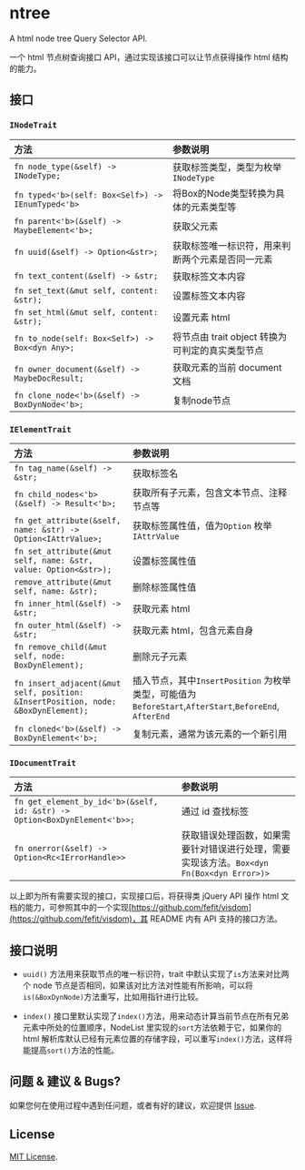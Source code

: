 # ntree

A html node tree Query Selector API.

一个 html 节点树查询接口 API，通过实现该接口可以让节点获得操作 html 结构的能力。

## 接口

### `INodeTrait`

| 方法                                                                           | 参数说明                                                                                              |
| :----------------------------------------------------------------------------- | :---------------------------------------------------------------------------------------------------- |
| `fn node_type(&self) -> INodeType;`                                            | 获取标签类型，类型为枚举 `INodeType`                                                                  |
| `fn typed<'b>(self: Box<Self>) -> IEnumTyped<'b>`                                            | 将Box的Node类型转换为具体的元素类型等   |
| `fn parent<'b>(&self) -> MaybeElement<'b>;`                                     | 获取父元素                                                                                            |
| `fn uuid(&self) -> Option<&str>;`                                              | 获取标签唯一标识符，用来判断两个元素是否同一元素                                                      |
| `fn text_content(&self) -> &str;`                                              | 获取标签文本内容                                                                                      |
| `fn set_text(&mut self, content: &str);`                                       | 设置标签文本内容                                                                                      |
| `fn set_html(&mut self, content: &str);`                                       | 设置元素 html                                                                                         |
| `fn to_node(self: Box<Self>) -> Box<dyn Any>;`                                 | 将节点由 trait object 转换为可判定的真实类型节点                                                      |
| `fn owner_document(&self) -> MaybeDocResult;`                                  | 获取元素的当前 document 文档                                                                          |
| `fn clone_node<'b>(&self) -> BoxDynNode<'b>;`                                      | 复制node节点                                                                    |

### `IElementTrait`
| 方法                                                                           | 参数说明                                                                                              |
| :----------------------------------------------------------------------------- | :---------------------------------------------------------------------------------------------------- |
| `fn tag_name(&self) -> &str;`                                                  | 获取标签名                                                                                            |
| `fn child_nodes<'b>(&self) -> Result<'b>;`                                     | 获取所有子元素，包含文本节点、注释节点等                                                              |
| `fn get_attribute(&self, name: &str) -> Option<IAttrValue>;`                   | 获取标签属性值，值为`Option` 枚举 `IAttrValue`                                                        |
| `fn set_attribute(&mut self, name: &str, value: Option<&str>);`                | 设置标签属性值                                                                                        |
| `remove_attribute(&mut self, name: &str);`                                     | 删除标签属性值                                                                                        |
| `fn inner_html(&self) -> &str;`                                                | 获取元素 html                                                                                         |
| `fn outer_html(&self) -> &str;`                                                | 获取元素 html，包含元素自身                                                                           |
| `fn remove_child(&mut self, node: BoxDynElement);`                                | 删除元子元素                                                                                          |
| `fn insert_adjacent(&mut self, position: &InsertPosition, node: &BoxDynElement);` | 插入节点，其中`InsertPosition` 为枚举类型，可能值为`BeforeStart`,`AfterStart`,`BeforeEnd`, `AfterEnd` |
| `fn cloned<'b>(&self) -> BoxDynElement<'b>;`                                      | 复制元素，通常为该元素的一个新引用                                                                    |

### `IDocumentTrait`

| 方法                                                                   | 参数说明                                                                                  |
| :--------------------------------------------------------------------- | :---------------------------------------------------------------------------------------- |
| `fn get_element_by_id<'b>(&self, id: &str) -> Option<BoxDynElement<'b>>;` | 通过 id 查找标签                                                                          |
| `fn onerror(&self) -> Option<Rc<IErrorHandle>>`                        | 获取错误处理函数，如果需要针对错误进行处理，需要实现该方法。`Box<dyn Fn(Box<dyn Error>)>` |

以上即为所有需要实现的接口，实现接口后，将获得类 jQuery API 操作 html 文档的能力，可参照其中的一个实现[https://github.com/fefit/visdom](https://github.com/fefit/visdom)，其 README 内有 API 支持的接口方法。

## 接口说明

- `uuid()` 方法用来获取节点的唯一标识符，trait 中默认实现了`is`方法来对比两个 node 节点是否相同，如果该对比方法对性能有所影响，可以将`is(&BoxDynNode)`方法重写，比如用指针进行比较。

- `index()` 接口里默认实现了`index()`方法，用来动态计算当前节点在所有兄弟元素中所处的位置顺序，NodeList 里实现的`sort`方法依赖于它，如果你的 html 解析库默认已经有元素位置的存储字段，可以重写`index()`方法，这样将能提高`sort()`方法的性能。

## 问题 & 建议 & Bugs?

如果您何在使用过程中遇到任问题，或者有好的建议，欢迎提供 [Issue](https://github.com/fefit/ntree/issues).

## License

[MIT License](./LICENSE).
